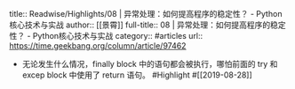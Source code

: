 title:: Readwise/Highlights/08 | 异常处理：如何提高程序的稳定性？ - Python核心技术与实战
author:: [[景霄]]
full-title:: 08 | 异常处理：如何提高程序的稳定性？ - Python核心技术与实战
category:: #articles
url:: https://time.geekbang.org/column/article/97462

- 无论发生什么情况，finally block 中的语句都会被执行，哪怕前面的 try 和 excep block 中使用了 return 语句。 #Highlight #[[2019-08-28]]